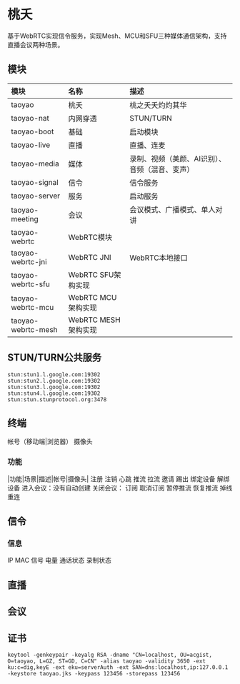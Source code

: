# 桃夭

基于WebRTC实现信令服务，实现Mesh、MCU和SFU三种媒体通信架构，支持直播会议两种场景。

## 模块

|模块|名称|描述|
|:--|:--|:--|
|taoyao|桃夭|桃之夭夭灼灼其华|
|taoyao-nat|内网穿透|STUN/TURN|
|taoyao-boot|基础|启动模块|
|taoyao-live|直播|直播、连麦|
|taoyao-media|媒体|录制、视频（美颜、AI识别）、音频（混音、变声）|
|taoyao-signal|信令|信令服务|
|taoyao-server|服务|启动服务|
|taoyao-meeting|会议|会议模式、广播模式、单人对讲|
|taoyao-webrtc|WebRTC模块||
|taoyao-webrtc-jni|WebRTC JNI|WebRTC本地接口|
|taoyao-webrtc-sfu|WebRTC SFU架构实现||
|taoyao-webrtc-mcu|WebRTC MCU架构实现||
|taoyao-webrtc-mesh|WebRTC MESH架构实现||

## STUN/TURN公共服务

```
stun:stun1.l.google.com:19302
stun:stun2.l.google.com:19302
stun:stun3.l.google.com:19302
stun:stun4.l.google.com:19302
stun:stun.stunprotocol.org:3478
```

## 终端

帐号（移动端|浏览器）
摄像头

### 功能

|功能|场景|描述|帐号|摄像头|
注册
注销
心跳
推流
拉流
邀请
踢出
绑定设备
解绑设备
进入会议：没有自动创建
关闭会议：
订阅
取消订阅
暂停推流
恢复推流
掉线重连

## 信令

### 信息

IP
MAC
信号
电量
通话状态
录制状态

## 直播

## 会议

## 证书

```
keytool -genkeypair -keyalg RSA -dname "CN=localhost, OU=acgist, O=taoyao, L=GZ, ST=GD, C=CN" -alias taoyao -validity 3650 -ext ku:c=dig,keyE -ext eku=serverAuth -ext SAN=dns:localhost,ip:127.0.0.1 -keystore taoyao.jks -keypass 123456 -storepass 123456
```